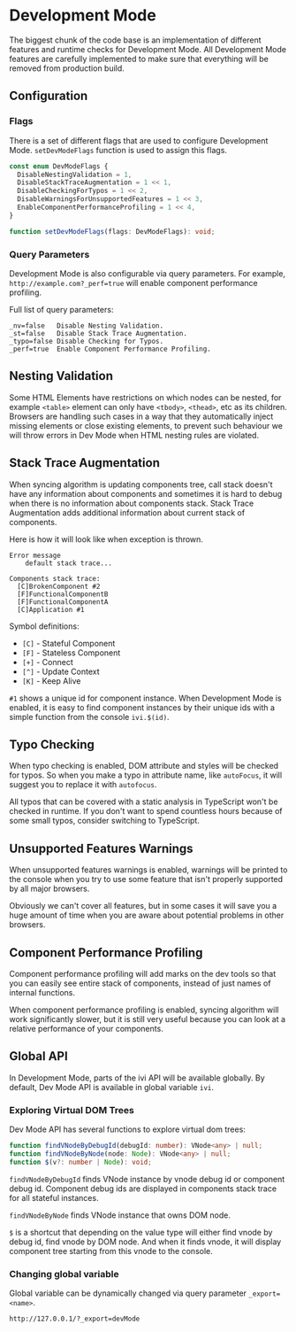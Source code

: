 # Development Mode

The biggest chunk of the code base is an implementation of different features and runtime checks for Development Mode.
All Development Mode features are carefully implemented to make sure that everything will be removed from
production build.

## Configuration

### Flags

There is a set of different flags that are used to configure Development Mode. `setDevModeFlags` function is used to
assign this flags.

```ts
const enum DevModeFlags {
  DisableNestingValidation = 1,
  DisableStackTraceAugmentation = 1 << 1,
  DisableCheckingForTypos = 1 << 2,
  DisableWarningsForUnsupportedFeatures = 1 << 3,
  EnableComponentPerformanceProfiling = 1 << 4,
}

function setDevModeFlags(flags: DevModeFlags): void;
```

### Query Parameters

Development Mode is also configurable via query parameters. For example, `http://example.com?_perf=true` will
enable component performance profiling.

Full list of query parameters:

```
_nv=false   Disable Nesting Validation.
_st=false   Disable Stack Trace Augmentation.
_typo=false Disable Checking for Typos.
_perf=true  Enable Component Performance Profiling.
```

## Nesting Validation

Some HTML Elements have restrictions on which nodes can be nested, for example `<table>` element can only have
`<tbody>`, `<thead>`, etc as its children. Browsers are handling such cases in a way that they automatically inject
missing elements or close existing elements, to prevent such behaviour we will throw errors in Dev Mode when
HTML nesting rules are violated.

## Stack Trace Augmentation

When syncing algorithm is updating components tree, call stack doesn't have any information about components and
sometimes it is hard to debug when there is no information about components stack. Stack Trace Augmentation adds
additional information about current stack of components.

Here is how it will look like when exception is thrown.

```
Error message
    default stack trace...

Components stack trace:
  [C]BrokenComponent #2
  [F]FunctionalComponentB
  [F]FunctionalComponentA
  [C]Application #1
```

Symbol definitions:

- `[C]` - Stateful Component
- `[F]` - Stateless Component
- `[+]` - Connect
- `[^]` - Update Context
- `[K]` - Keep Alive

`#1` shows a unique id for component instance. When Development Mode is enabled, it is easy to find component
instances by their unique ids with a simple function from the console `ivi.$(id)`.

## Typo Checking

When typo checking is enabled, DOM attribute and styles will be checked for typos. So when you make a typo in attribute
name, like `autoFocus`, it will suggest you to replace it with `autofocus`.

All typos that can be covered with a static analysis in TypeScript won't be checked in runtime. If you don't want to
spend countless hours because of some small typos, consider switching to TypeScript.

## Unsupported Features Warnings

When unsupported features warnings is enabled, warnings will be printed to the console when you try to use some feature
that isn't properly supported by all major browsers.

Obviously we can't cover all features, but in some cases it will save you a huge amount of time when you are aware
about potential problems in other browsers.

## Component Performance Profiling

Component performance profiling will add marks on the dev tools so that you can easily see entire stack of components,
instead of just names of internal functions.

When component performance profiling is enabled, syncing algorithm will work significantly slower, but it is still
very useful because you can look at a relative performance of your components.

## Global API

In Development Mode, parts of the ivi API will be available globally. By default, Dev Mode API is available in global
variable `ivi`.

### Exploring Virtual DOM Trees

Dev Mode API has several functions to explore virtual dom trees:

```ts
function findVNodeByDebugId(debugId: number): VNode<any> | null;
function findVNodeByNode(node: Node): VNode<any> | null;
function $(v?: number | Node): void;
```

`findVNodeByDebugId` finds VNode instance by vnode debug id or component debug id. Component debug ids are displayed in
components stack trace for all stateful instances.

`findVNodeByNode` finds VNode instance that owns DOM node.

`$` is a shortcut that depending on the value type will either find vnode by debug id, find vnode by DOM node.
And when it finds vnode, it will display component tree starting from this vnode to the console.

### Changing global variable

Global variable can be dynamically changed via query parameter `_export=<name>`.

```
http://127.0.0.1/?_export=devMode
```

